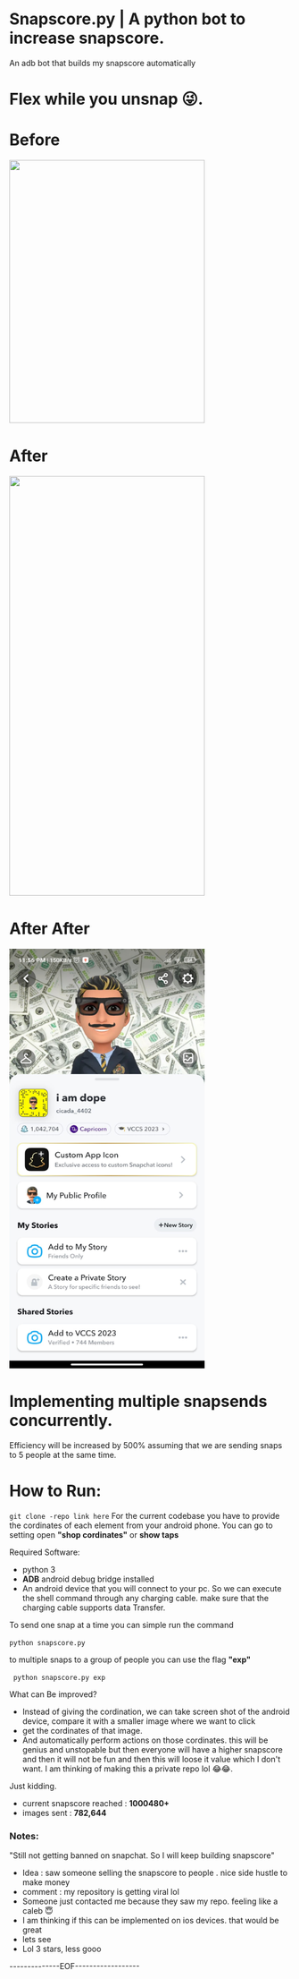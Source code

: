 # Snapscore.py | A python bot to increase snapscore.
An adb bot that builds my snapscore automatically
# Flex while you unsnap 😜.

# Before

<img src=before.jpeg height=470 width=350>

# After

<img src=after.jpeg height=750 width=350>

# After After 
<img src=snapscore.jpg height=750 width=350>

# Implementing multiple snapsends concurrently.
Efficiency will be increased by 500% assuming that we are sending snaps to 5 people at the same time.

# How to Run: 

```git clone -repo link here```
For the current codebase you have to provide the cordinates of each element from your android phone. You can go to setting open **"shop cordinates"** or **show taps**

Required Software: 
* python 3
* **ADB** android debug bridge installed
* An android device that you will connect to your pc. So we can execute the shell command through any charging cable. make sure that the charging cable supports data Transfer.

To send one snap at a time you can simple run the command

```python snapscore.py```

to multiple snaps to a group of people you can use the flag **"exp"**

``` python snapscore.py exp```


What can Be improved? 
* Instead of giving the cordination, we can take screen shot of the android device, compare it with a smaller image where we want to click
* get the cordinates of that image.
* And automatically perform actions on those cordinates. this will be genius and unstopable but then everyone will have a higher snapscore and then it will not be fun and then this will loose it value which I don't want. I am thinking of making this a private repo lol 😂😂.

Just kidding. 

* current snapscore reached : **1000480+**
* images sent : **782,644**
### Notes: 
"Still not getting banned on snapchat. So I will keep building snapscore"
- Idea : saw someone selling the snapscore to people . nice side hustle to make money
- comment : my repository is getting viral lol
- Someone just contacted me because they saw my repo. feeling like a caleb 😇
- I am thinking if this can be implemented on ios devices. that would be great
- lets see
- Lol 3 stars, less gooo
  
--------------EOF------------------
